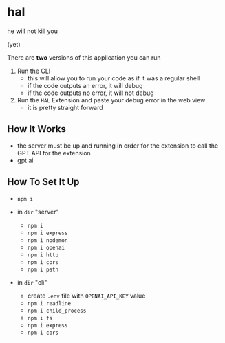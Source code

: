 # hal
he will not kill you

(yet)

There are **two** versions of this application you can run
1) Run the CLI
    - this will allow you to run your code as if it was a regular shell
    - if the code outputs an error, it will debug
    - if the code outputs no error, it will not debug
2) Run the `HAL` Extension and paste your debug error in the web view
    - it is pretty straight forward

## How It Works
- the server must be up and running in order for the extension to call the GPT API for the extension
- gpt ai

## How To Set It Up
- `npm i`
- in `dir` "server"
    - `npm i`
    - `npm i express`
    - `npm i nodemon`
    - `npm i openai`
    - `npm i http`
    - `npm i cors`
    - `npm i path`

- in `dir` "cli"
    - create `.env` file with `OPENAI_API_KEY` value
    - `npm i readline`
    - `npm i child_process`
    - `npm i fs`
    - `npm i express`
    - `npm i cors`